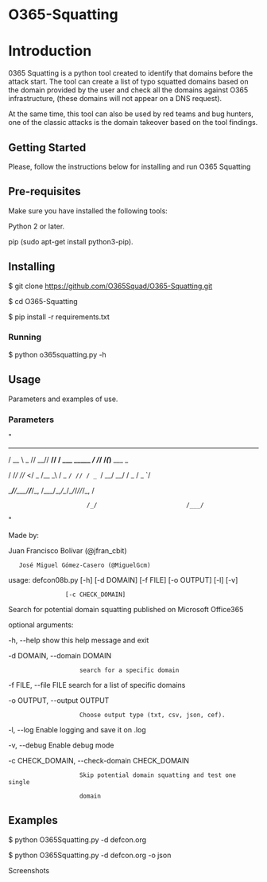 # O365-Squatting
# Introduction
0365 Squatting is a python tool created to identify that domains before the attack start. The tool can create a list of typo squatted domains based on the domain provided by the user and check all the domains against O365 infrastructure, (these domains will not appear on a DNS request).

At the same time, this tool can also be used by red teams and bug hunters, one of the classic attacks is the domain takeover based on the tool findings.

## Getting Started
Please, follow the instructions below for installing and run O365 Squatting

## Pre-requisites
Make sure you have installed the following tools:

Python 2 or later.

pip (sudo apt-get install python3-pip).

## Installing

$ git clone https://github.com/O365Squad/O365-Squatting.git

$ cd O365-Squatting

$ pip install -r requirements.txt

### Running

$ python o365squatting.py -h

## Usage
Parameters and examples of use.

### Parameters
"
  ____  ____ ____ ____ ____               __  __  _          
  
 / __ \ _  // __// __// __/__ ___ _____ _/ /_/ /_(_)__  ___ _
 
/ /_/ //_ </ _ \/__ \_\ \/ _ `/ // / _ `/ __/ __/ / _ \/ _ `/

\____/____/\___/____/___/\_, /\___/\_,_/\__/\__/_/_//_/\_, /

                          /_/                         /___/  

"  
 

Made by:

Juan Francisco Bolívar (@jfran_cbit)

       José Miguel Gómez-Casero (@MiguelGcm)
       

usage: defcon08b.py [-h] [-d DOMAIN] [-f FILE] [-o OUTPUT] [-l] [-v]

                    [-c CHECK_DOMAIN]

Search for potential domain squatting published on Microsoft Office365

optional arguments:

  -h, --help            show this help message and exit
  
  -d DOMAIN, --domain DOMAIN
  
                        search for a specific domain
                        
  -f FILE, --file FILE  search for a list of specific domains
  
  -o OUTPUT, --output OUTPUT
  
 
                        Choose output type (txt, csv, json, cef).
                        
  -l, --log             Enable logging and save it on <file or domain>.log
  
  -v, --debug           Enable debug mode
  
  -c CHECK_DOMAIN, --check-domain CHECK_DOMAIN
  
                        Skip potential domain squatting and test one single
                        
                        domain

## Examples

$ python O365Squatting.py -d defcon.org

$ python O365Squatting.py -d defcon.org -o json



Screenshots
